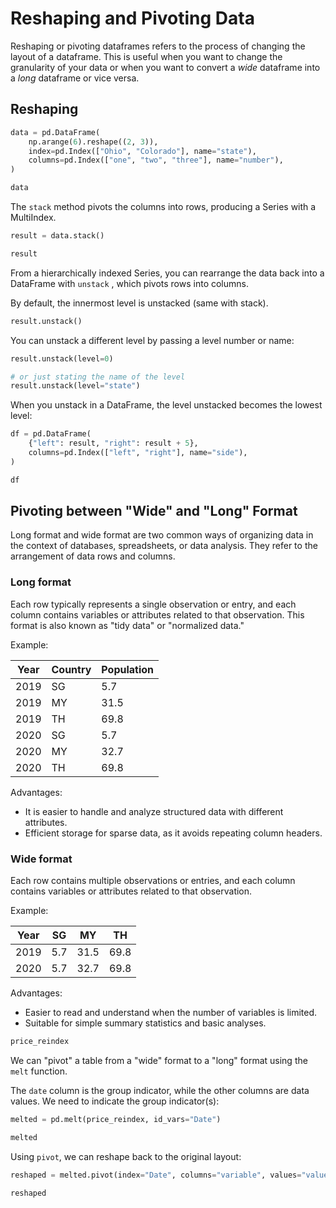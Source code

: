 # Reshaping and Pivoting Data

Reshaping or pivoting dataframes refers to the process of changing the layout of a dataframe. This is useful when you want to change the granularity of your data or when you want to convert a _wide_ dataframe into a _long_ dataframe or vice versa.

## Reshaping

```python
data = pd.DataFrame(
    np.arange(6).reshape((2, 3)),
    index=pd.Index(["Ohio", "Colorado"], name="state"),
    columns=pd.Index(["one", "two", "three"], name="number"),
)

data
```

The `stack` method pivots the columns into rows, producing a Series with a MultiIndex.

```python
result = data.stack()

result
```

From a hierarchically indexed Series, you can rearrange the data back into a DataFrame with `unstack` , which pivots rows into columns.

By default, the innermost level is unstacked (same with stack).

```python
result.unstack()
```

You can unstack a different level by passing a level number or name:

```python
result.unstack(level=0)

# or just stating the name of the level
result.unstack(level="state")
```

When you unstack in a DataFrame, the level unstacked becomes the lowest level:

```python
df = pd.DataFrame(
    {"left": result, "right": result + 5},
    columns=pd.Index(["left", "right"], name="side"),
)

df
```

## Pivoting between "Wide" and "Long" Format

Long format and wide format are two common ways of organizing data in the context of databases, spreadsheets, or data analysis. They refer to the arrangement of data rows and columns.

### Long format

Each row typically represents a single observation or entry, and each column contains variables or attributes related to that observation. This format is also known as "tidy data" or "normalized data."

Example:

| Year | Country | Population |
| ---- | ------- | ---------- |
| 2019 | SG      | 5.7        |
| 2019 | MY      | 31.5       |
| 2019 | TH      | 69.8       |
| 2020 | SG      | 5.7        |
| 2020 | MY      | 32.7       |
| 2020 | TH      | 69.8       |

Advantages:

- It is easier to handle and analyze structured data with different attributes.
- Efficient storage for sparse data, as it avoids repeating column headers.

### Wide format

Each row contains multiple observations or entries, and each column contains variables or attributes related to that observation.

Example:

| Year | SG  | MY   | TH   |
| ---- | --- | ---- | ---- |
| 2019 | 5.7 | 31.5 | 69.8 |
| 2020 | 5.7 | 32.7 | 69.8 |

Advantages:

- Easier to read and understand when the number of variables is limited.
- Suitable for simple summary statistics and basic analyses.

```python
price_reindex
```

We can "pivot" a table from a "wide" format to a "long" format using the `melt` function.

The `date` column is the group indicator, while the other columns are data values. We need to indicate the group indicator(s):

```python
melted = pd.melt(price_reindex, id_vars="Date")

melted
```

Using `pivot`, we can reshape back to the original layout:

```python
reshaped = melted.pivot(index="Date", columns="variable", values="value")

reshaped
```
